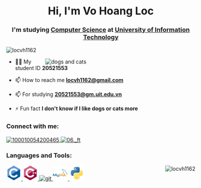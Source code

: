 <h1 align="center">
  Hi, I'm Vo Hoang Loc
</h1>

<h3 align="center">
  I'm studying <a href="https://cs.uit.edu.vn/">Computer Science</a> at <a href="https://www.uit.edu.vn/">University of Information Technology</a>
</h3>

<p align="left"> 
  <img src="https://komarev.com/ghpvc/?username=locvh1162&label=Profile%20views&color=0e75b6&style=flat" alt="locvh1162" />
</p>

<a href="https://www.youtube.com/watch?v=XcHtXGiEZ3o" target="_blank"><img align="right" alt="dogs and cats" width="400" src="https://i.ytimg.com/vi/XcHtXGiEZ3o/maxresdefault.jpg"> </a>

- 👨‍💻 My student ID **20521553**

- 📫 How to reach me **locvh1162@gmail.com**

- 📫 For studying **20521553@gm.uit.edu.vn**

- ⚡ Fun fact **I don't know if I like dogs or cats more**

<h3 align="left">
  Connect with me:
</h3>
<p align="left">
  <a href="https://fb.com/100010054200465" target="blank"><img align="center" src="https://raw.githubusercontent.com/rahuldkjain/github-profile-readme-generator/master/src/images/icons/Social/facebook.svg" alt="100010054200465" height="30" width="40" /> </a>
  <a href="https://instagram.com/06._ft" target="blank"><img align="center" src="https://raw.githubusercontent.com/rahuldkjain/github-profile-readme-generator/master/src/images/icons/Social/instagram.svg" alt="06._ft" height="30" width="40" /> </a>
</p>

<h3 align="left">
  Languages and Tools:
</h3>

<p>
  <img align="right" src="https://github-readme-stats.vercel.app/api/top-langs?username=locvh1162&show_icons=true&locale=en&layout=compact" alt="locvh1162" />
</p>

<p align="left"> 
  <a href="https://www.cprogramming.com/" target="_blank" rel="noreferrer">
    <img src="https://raw.githubusercontent.com/devicons/devicon/master/icons/c/c-original.svg" alt="c" width="40" height="40"/> </a> 
  <a href="https://www.w3schools.com/cpp/" target="_blank" rel="noreferrer"> 
    <img src="https://raw.githubusercontent.com/devicons/devicon/master/icons/cplusplus/cplusplus-original.svg" alt="cplusplus" width="40" height="40"/> </a> 
  <a href="https://git-scm.com/" target="_blank" rel="noreferrer"> 
    <img src="https://www.vectorlogo.zone/logos/git-scm/git-scm-icon.svg" alt="git" width="40" height="40"/> </a> 
  <a href="https://www.mysql.com/" target="_blank" rel="noreferrer"> 
    <img src="https://raw.githubusercontent.com/devicons/devicon/master/icons/mysql/mysql-original-wordmark.svg" alt="mysql" width="40" height="40"/> </a> 
  <a href="https://www.python.org" target="_blank" rel="noreferrer"> 
    <img src="https://raw.githubusercontent.com/devicons/devicon/master/icons/python/python-original.svg" alt="python" width="40" height="40"/> </a> 
</p>

